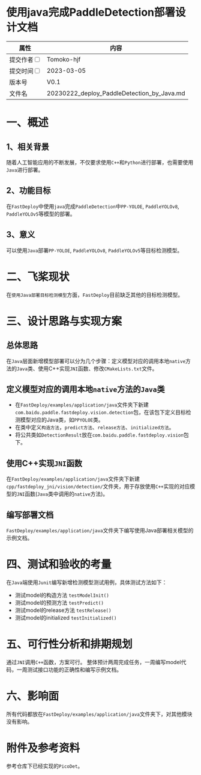 <!--
 * @Author: hjf
 * @Date: 2023-02-23 09:20:48
 * @LastEditTime: 2023-03-05 18:02:20
 * @Description:  
-->
# 使用java完成PaddleDetection部署设计文档
|属性 | 内容 |
|-|---|
|提交作者<input type="checkbox" class="rowselector hidden"> | Tomoko-hjf |
|提交时间<input type="checkbox" class="rowselector hidden"> | 2023-03-05 |
|版本号 | V0.1 |
|文件名 | 20230222_deploy_PaddleDetection_by_Java.md<br> |


# 一、概述
## 1、相关背景
随着人工智能应用的不断发展，不仅要求使用`C++`和`Python`进行部署，也需要使用`Java`进行部署。
## 2、功能目标
在`FastDeploy`中使用`java`完成`PaddleDetection`中`PP-YOLOE`, `PaddleYOLOv8`, `PaddleYOLOv5`等模型的部署。

## 3、意义
可以使用`Java`部署`PP-YOLOE`, `PaddleYOLOv8`, `PaddleYOLOv5`等目标检测模型。

# 二、飞桨现状
在`使用Java部署目标检测模型`方面，`FastDeploy`目前缺乏其他的目标检测模型。

# 三、设计思路与实现方案

## 总体思路
在`Java`层面新增模型部署可以分为几个步骤：定义模型对应的调用本地`native`方法的`Java`类、使用C++实现`JNI`函数、修改`CMakeLists.txt`文件。

## 定义模型对应的调用本地`native`方法的`Java`类
* 在`FastDeploy/examples/application/java`文件夹下新建`com.baidu.paddle.fastdeploy.vision.detection`包，在该包下定义目标检测模型对应的Java类，如`PPYOLOE`类。
* 在类中定义`构造方法`，`predict方法`、`release方法`、`initialized方法`。
* 将公共类如`DetectionResult`放在`com.baidu.paddle.fastdeploy.vision`包下。

## 使用C++实现`JNI`函数
在`FastDeploy/examples/application/java`文件夹下新建`cpp/fastdeploy_jni/vision/detection/`文件夹，用于存放使用`C++`实现的对应模型的`JNI`函数(`Java`类中调用的`native`方法)。

## 编写部署文档
`FastDeploy/examples/application/java`文件夹下编写使用Java部署相关模型的示例文档。

# 四、测试和验收的考量
在`Java`端使用`Junit`编写新增检测模型测试用例，具体测试方法如下：
* 测试model的构造方法 `testModelInit()`
* 测试model的预测方法 `testPredict()`
* 测试model的release方法 `testRelease()`
* 测试model的initialized `testInitialized()`

# 五、可行性分析和排期规划
通过`JNI`调用`C++`函数，方案可行。
整体预计两周完成任务，一周编写model代码，一周测试接口功能的正确性和编写示例文档。

# 六、影响面
所有代码都放在`FastDeploy/examples/application/java`文件夹下，对其他模块没有影响。

# 附件及参考资料
参考仓库下已经实现的`PicoDet`。

